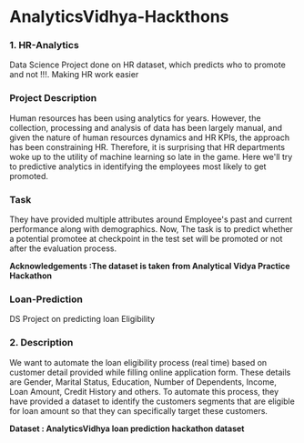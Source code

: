 # AnalyticsVidhya-Hackthons

### 1. HR-Analytics
Data Science Project done on HR dataset, which predicts who to promote and not !!!. Making HR work easier

### Project Description
Human resources has been using analytics for years. However, the collection, processing and analysis of data has been largely manual, and given the nature of human resources dynamics and HR KPIs, the approach has been constraining HR. Therefore, it is surprising that HR departments woke up to the utility of machine learning so late in the game. Here we'll try to predictive analytics in identifying the employees most likely to get promoted.

### Task
They have provided multiple attributes around Employee's past and current performance along with demographics. Now, The task is to predict whether a potential promotee at checkpoint in the test set will be promoted or not after the evaluation process.

**Acknowledgements :The dataset is taken from Analytical Vidya Practice Hackathon**

### Loan-Prediction
DS Project on predicting loan Eligibility

### 2. Description
We want to automate the loan eligibility process (real time) based on customer detail provided while filling online application form. These details are Gender, Marital Status, Education, Number of Dependents, Income, Loan Amount, Credit History and others. To automate this process, they have provided a dataset to identify the customers segments that are eligible for loan amount so that they can specifically target these customers.

**Dataset : AnalyticsVidhya loan prediction hackathon dataset**
